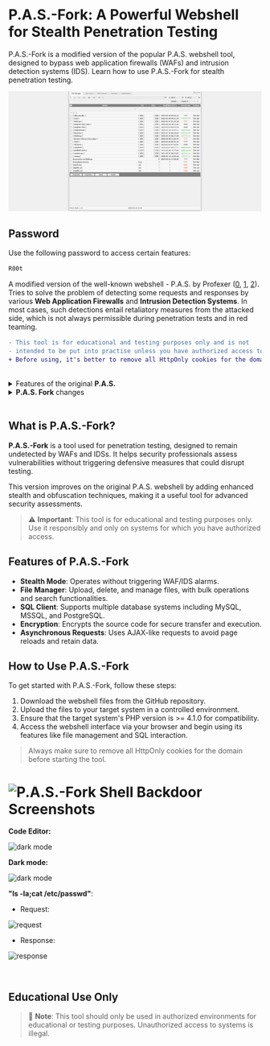 # P.A.S.-Fork: A Powerful Webshell for Stealth Penetration Testing

P.A.S.-Fork is a modified version of the popular P.A.S. webshell tool, designed to bypass web application firewalls (WAFs) and intrusion detection systems (IDS). Learn how to use P.A.S.-Fork for stealth penetration testing.

![P.A.S.-Fork Shell Backdoor](https://raw.githubusercontent.com/RootShelll/P.A.S.-Fork-WebShell/refs/heads/main/P.A.S.-Fork.png "P.A.S.-Fork Shell Backdoor")

## Password
Use the following password to access certain features:

```bash
R00t
```


A modified version of the well-known webshell - P.A.S. by Profexer ([0](https://krebsonsecurity.com/2017/08/blowing-the-whistle-on-bad-attribution/), [1](https://github.com/winstrool/pas-4.1.1b_source_code), [2](https://github.com/wordfence/grizzly/tree/master/pas-4.1.1b)). Tries to solve the problem of detecting some requests and responses by various **Web Application Firewalls** and **Intrusion Detection Systems**. In most cases, such detections entail retaliatory measures from the attacked side, which is not always permissible during penetration tests and in red teaming.

```diff
- This tool is for educational and testing purposes only and is not
- intended to be put into practise unless you have authorized access to the system
+ Before using, it's better to remove all HttpOnly cookies for the domain
```

<br/>

<details>
  <summary>Features of the original <b>P.A.S.</b></summary>
  
## **General**

* Works on PHP >= 4.1.0
* Doesn't use PHP sessions or store any data on a server
* Uses asynchronous requests like a AJAX
* Can use POST or GET request method
* Can obfuscate requests
* Can work in custom environment (aka SUID mode)
* Supports 22 different charsets
* Encrypts the source code with your key (password) at download
* Resulting file doesn't contain encryption key (password) in any form
* Has stealth mode
* Working with different tasks without reload page and losing data
* Can be switched from fixed to flexible view
* Keyboard-only compatibility
* Has message log
* Shows server time

## **File Manager**

* Can upload several files at once
* Can create file, directory, symbolic and hard link
* Can change files properties (path, modified date, permission, owner, group)
* Can download files
* Can delete files
* Has files buffer:
  * mark, unmark, show marked files;
  * copy, move files from buffer to the current dir;
  * download files from buffer;
  * clear buffer;
* Can search files:
  * in several paths;
  * with limited depth;
  * by name with wildcard and case-sensitive options;
  * by type (file, directory);
  * by mode (readable, writable, full access);
  * with SUID attribute;
  * by owner IDs with definition of intervals;
  * by group IDs with definition of intervals;
  * by created date with definition of intervals;
  * by modified date with definition of intervals;
  * by size with definition of intervals;
  * by specified text with regex and case-sensitive options;
* Can save file with specified end of line
* Fast change properties, download and delete specified file
* Has breadcrumbs
* Click on extension cell to copy file name
* Press **ESC** to close current dialog
* Press **Alt+T** to switch between opened dialogs

## **SQL Client**

* DB support:
  * MySQL (mysql, mysqli, PDO)
  * MSSQL (mssql, sqlsrv, PDO, PDO SQLSRV, PDO DBLIB, PDO ODBC)
  * PgSQL (pg, PDO)
* Tree view of database schema
* Shows column data types
* Can show only selected columns data
* Can show tables row count
* Can reload single base/scheme/table schema
* Can dump multiple tables/schemes/bases
* Can dump only selected schemes/tables/columns
* Can dump to SQL or CSV format
* Has pagination for some database types

## **PHP Console**

* Isolates the results HTML code from the main page
* Can be switched from vertical to horizontal composition
* Press **Ctrl+Enter** to evaluate code

## **Terminal**

* Can execute commands via specified command processor
* Can execute commands via specified function
* Type **?** to show help
* Has command history:
  * type **history [N]** to show command history, where optional parameter N is number of last commands;
  * press **Up** & **Down** keys to navigate from command history;
  * type **![N]** to execute command, where N is:
     * ! to execute the last command;
     * N>0 to execute command #N from the command histroy;
     * N<0 to execute command #N from the end of the previous command;
* Can create system report (type **report ?** to more info)
* Can run Socks5 server:
  * throught Perl (type **socks5.perl** to more info);
  * throught Python (type **socks5.python** to more info);
* Can bind port:
  * throught Perl (type **bindport.perl** to more info);
  * throught Python (type **bindport.python** to more info);

* Can back connect:
  * throught Perl (type **backconnect.perl** to more info);
  * throught Python (type **backconnect.python** to more info);

* Type **cls** or **clear** or press **CTRL+L** to clear output
</details>
<details>
  <summary><b>P.A.S. Fork</b> changes</summary>
  
  <br/>
  
* Work via GET requests (parameters in cookies)
* Automatic switching to POST (with cancellation)
* Obfuscation of query keys and values
* Obfuscation of uploaded files
* Obfuscation of response
* Authorization by password
* Authorization by HTTP header (user-agent by default)
* MySQL dump fix in PDO mode
* Renamed "PHP 4-style constructors"
* Removed **pcntl_exec**
* New initialization logic (ini_*)
* **opcache_invalidate** after saving the file
* Dark color mode
* Built-in [Ace](https://github.com/ajaxorg/ace) code editor (loaded on demand)
* Added file extensions in filenames
* Option to display **ctime** (to find malicious files)
* Option to invert terminal output
* Removed startup "execs"
* FileManager JS crash fix (on rare envs)
* Reload file bug fix
* XHR instead IFRAME communication by default
* The client referrer is not sent
* Removed **X-Content-Type-Options** header in responses
* **Clear output** in **PHP Console** checked by default
* Option to set default tab on startup
* Built-in [safemode](https://github.com/RootShelll/safemode/) script
* File sorting (Name, Ext, Size, etc)
* Sort by filename by default
* Reading **.gz** files (not saving)
* **Show as HTML** fix in **PHP Console**
* Maximize file editor window on double click
* Restoring minimized window position
* File reload interval (right click)
* Load default **favicon.ico** if exists
* Removed **expect** from exec's
* Syntax highlighting in PHP Console
* Reduce terminal prompt if it's too long 
* **Go!** button moved to the left
* PDO_PGSQL DSN Fix
* Change method on password page (to avoid caching)
* Custom environment fix
* **Global working dir** option (File Manager path)
* Single dir/file deletion bug fix
* Terminal **color** command
* **Show as HTML** iframe sandbox
* **history** command match fix
* Supported PHP versions: 5 >= 5.3, 7, 8
</details>
<br/>


## What is P.A.S.-Fork?

**P.A.S.-Fork** is a tool used for penetration testing, designed to remain undetected by WAFs and IDSs. It helps security professionals assess vulnerabilities without triggering defensive measures that could disrupt testing.

This version improves on the original P.A.S. webshell by adding enhanced stealth and obfuscation techniques, making it a useful tool for advanced security assessments.

> ⚠️ **Important**: This tool is for educational and testing purposes only. Use it responsibly and only on systems for which you have authorized access.

## Features of P.A.S.-Fork

- **Stealth Mode**: Operates without triggering WAF/IDS alarms.
- **File Manager**: Upload, delete, and manage files, with bulk operations and search functionalities.
- **SQL Client**: Supports multiple database systems including MySQL, MSSQL, and PostgreSQL.
- **Encryption**: Encrypts the source code for secure transfer and execution.
- **Asynchronous Requests**: Uses AJAX-like requests to avoid page reloads and retain data.

## How to Use P.A.S.-Fork

To get started with P.A.S.-Fork, follow these steps:

1. Download the webshell files from the GitHub repository.
2. Upload the files to your target system in a controlled environment.
3. Ensure that the target system's PHP version is >= 4.1.0 for compatibility.
4. Access the webshell interface via your browser and begin using its features like file management and SQL interaction.

> Always make sure to remove all HttpOnly cookies for the domain before starting the tool.

![P.A.S.-Fork Shell Backdoor](https://i.imgur.com/VHV2iGQ.jpeg "P.A.S.-Fork Shell Backdoor")
Screenshots
===========

**Code Editor:**
  
![dark mode](https://i.imgur.com/gAZkFMT.png)

**Dark mode:**

![dark mode](https://i.imgur.com/2mO7MLS.png)

**"ls -la;cat /etc/passwd"**:

* Request:

![request](https://i.imgur.com/24yso3q.png)

* Response:

![response](https://i.imgur.com/dfg880h.png)
  
<br/>

## Educational Use Only

> 📘 **Note**: This tool should only be used in authorized environments for educational or testing purposes. Unauthorized access to systems is illegal.
